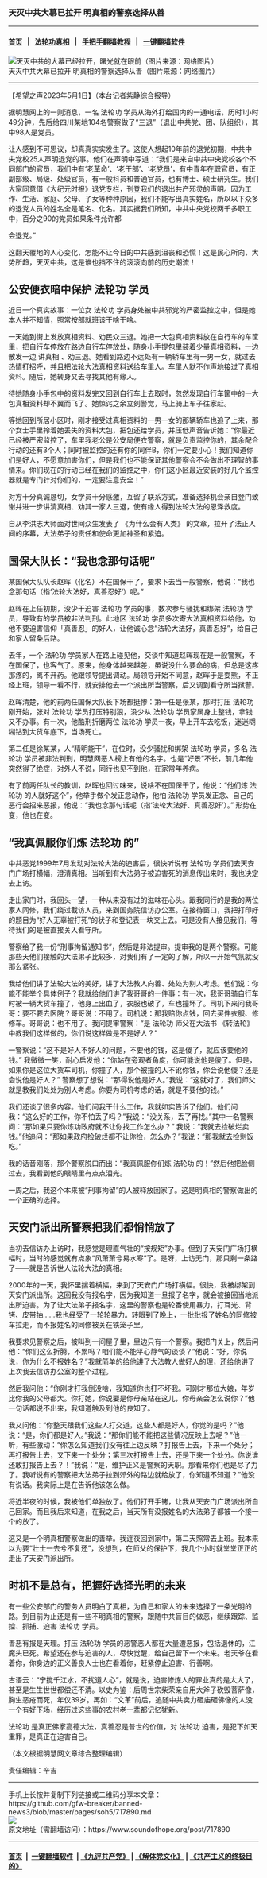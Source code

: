 ### 天灭中共大幕已拉开 明真相的警察选择从善
------------------------

#### [首页](https://github.com/gfw-breaker/banned-news3/blob/master/README.md) &nbsp;&nbsp;|&nbsp;&nbsp; [法轮功真相](https://github.com/begood0513/basic/blob/master/README.md)  &nbsp;&nbsp;|&nbsp;&nbsp; [手把手翻墙教程](https://github.com/gfw-breaker/guides/wiki)  &nbsp;&nbsp;|&nbsp;&nbsp; [一键翻墙软件](https://github.com/gfw-breaker/nogfw/blob/master/README.md)  



<div><img alt="天灭中共的大幕已经拉开，曙光就在眼前（图片来源：网络图片）" src="https://img.soundofhope.org/2023-05/1682968630738.jpg"/>
<br/><figcaption class="caption">
 天灭中共大幕已拉开 明真相的警察选择从善（图片来源：网络图片）
</figcaption></div><hr/>


<div><div class="Content__Wrapper sc-1bvya0-0 elmmKw article_body" data-checkusr="" itemprop="articleBody">
 <div id="post_place_1">
 </div>
 <p class="meta-top">
  <span class="meta">
   【希望之声2023年5月1日】（本台记者紫静综合报导）
  </span>
 </p>
 <p style="text-align:justify">
  据明慧网上的一则消息，一名
  <ok href="/term/968">
   法轮功
  </ok>
  学员从海外打给国内的一通电话，历时1小时49分钟，先后给四川某地104名警察做了“三退”（退出中共党、团、队组织），其中98人是党员。
 </p>
 <p>
  让人感到不可思议，却真真实实发生了。这使人想起10年前的退党初期，中共中央党校25人声明退党的事。他们在声明中写道：“我们是来自中共中央党校各个不同部门的官员，我们中有‘老革命’、‘老干部’、‘老党员’，有中青年在职官员，有正副部级、局级、处级官员，有一般科员和普通官员，也有博士、硕士研究生。我们大家同意借《大纪元时报》退党专栏，刊登我们的退出共产邪灵的声明。因为工作、生活、家庭、父母、子女等种种原因，我们不能写出真实姓名，所以以下众多的退党人员的姓名全是笔名、化名。其实据我们所知，中共中央党校两千多职工中，百分之90的党员如果条件允许都
 </p>
 <p>
  会退党。”
 </p>
 <p>
  这翻天覆地的人心变化，怎能不让今日的中共感到沮丧和恐慌！这是民心所向，大势所趋，天灭中共，这是谁也挡不住的滚滚向前的历史潮流！
 </p>
 <h2>
  <strong>
   公安便衣暗中保护
   <ok href="/term/968">
    法轮功
   </ok>
   学员
  </strong>
 </h2>
 <p>
  近日一个真实故事：一位女
  <ok href="/term/968">
   法轮功
  </ok>
  学员身处被中共邪党的严密监控之中，但是她本人并不知情，照常按部就班该干啥干啥。
 </p>
 <p>
  一天她到街上发放真相资料、劝民众三退。她把一大包真相资料放在自行车的车筐里，把自行车停放在路边自行车停放处，随身小手提包里装着少量真相资料，一边散发一边
  <ok href="/term/9405">
   讲真相
  </ok>
  、劝三退。她看到路边不远处有一辆轿车里有一男一女，就过去热情打招呼，并且把法轮大法真相资料送给车里人。车里人默不作声地接过了真相资料。随后，她转身又去寻找其他有缘人。
 </p>
 <p>
  待她随身小手包中的资料发完又回到自行车上去取时，忽然发现自行车筐中的一大包真相资料却不翼而飞了。她惊诧之余立刻警觉，马上骑上车子往家赶。
 </p>
 <p>
  等她回到所居小区时，刚才接受过真相资料的一男一女的那辆轿车也追了上来，那个女士手里拎着她丢失的资料大包，把包还给学员，并压低声音告诉她：“你最近已经被严密监控了，车里我老公是公安局便衣警察，就是负责监控你的，其余配合行动的还有3个人；同时被监控的还有你的同伴B，你们一定要小心！我们知道你们是好人，不愿意加害你们，但是我们也不能保证其他警察会不会做出不理智的事情来。你们现在的行动已经在我们的监控之中，你们这小区最近安装的好几个监控器就是专门针对你们的，一定要注意安全！”
 </p>
 <p>
  对方十分真诚恳切，女学员十分感激，互留了联系方式，准备选择机会亲自登门致谢并进一步讲清真相、劝其一家人三退，使有缘人得到法轮大法的恩泽救度。
 </p>
 <p>
  自从李洪志大师面对世间众生发表了
  <ok href="/term/830748">
   《为什么会有人类》
  </ok>
  的文章，拉开了法正人间的序幕，大法弟子的责任和使命更加神圣和紧迫。
 </p>
 <h2>
  <strong>
   国保大队长：“我也念那句话呢”
  </strong>
 </h2>
 <p>
  某国保大队队长赵晖（化名）不在国保干了，要求下去当一般警察，他说：“我也念那句话（指‘法轮大法好，真善忍好’）呢。”
 </p>
 <p>
  赵晖在上任初期，没少干迫害
  <ok href="/term/968">
   法轮功
  </ok>
  学员的事，数次参与骚扰和绑架
  <ok href="/term/968">
   法轮功
  </ok>
  学员，导致有的学员被非法判刑。此地区
  <ok href="/term/968">
   法轮功
  </ok>
  学员多次寄大法真相资料给他，劝他不要迫害信仰「真善忍」的好人，让他诚心念“法轮大法好，真善忍好”，给自己和家人留条后路。
 </p>
 <p>
  去年，一个
  <ok href="/term/968">
   法轮功
  </ok>
  学员家人在路上碰见他，交谈中知道赵晖现在是一般警察，不在国保了，也客气了。原来，他身体越来越差，虽说没什么要命的病，但总是这疼那疼的，离不开药。他跟领导提出调动。局领导开始不同意，赵晖于是耍熊，不正经上班，领导一看不行，就安排他去一个派出所当警察，后又调到看守所当狱警。
 </p>
 <p>
  赵晖清楚，他的前两任国保大队长下场都挺惨：第一任是张某，那时打压
  <ok href="/term/968">
   法轮功
  </ok>
  刚开始，张对
  <ok href="/term/968">
   法轮功
  </ok>
  学员打压特别狠，没少从
  <ok href="/term/968">
   法轮功
  </ok>
  学员家属身上整钱，拿钱又不办事。有一次，他酷刑折磨两位
  <ok href="/term/968">
   法轮功
  </ok>
  学员一夜，早上开车去吃饭，迷迷糊糊钻到大货车底下，当场死亡。
 </p>
 <p>
  第二任是徐某某，人“精明能干”，在位时，没少骚扰和绑架
  <ok href="/term/968">
   法轮功
  </ok>
  学员，多名
  <ok href="/term/968">
   法轮功
  </ok>
  学员被非法判刑，明慧网恶人榜上有他的名字。也是“好景”不长，前几年他突然得了绝症，对外人不说，同行也见不到他，在家常年养病。
 </p>
 <p>
  有了前两任队长的教训，赵晖也回过味来，说啥不在国保干了，他说：“他们炼
  <ok href="/term/968">
   法轮功
  </ok>
  的人就好这个”，他举手做个发正念动作，他怕
  <ok href="/term/968">
   法轮功
  </ok>
  学员发正念、自己的恶行会招来恶报，他说：“我也念那句话呢（指‘法轮大法好、真善忍好’）。” 形势在变，他也在变。
 </p>
 <h2>
  <strong>
   “我真佩服你们炼
   <ok href="/term/968">
    法轮功
   </ok>
   的”
  </strong>
 </h2>
 <p>
  中共恶党1999年7月发动对法轮大法的迫害后，很快听说有
  <ok href="/term/968">
   法轮功
  </ok>
  学员们去天安门广场打横幅，澄清真相。当听到有大法弟子被迫害死的消息传出来时，我也决定去上访。
 </p>
 <p>
  走出家门时，我回头一望，一种从来没有过的滋味在心头。跟我同行的是我的两位家人同修，我们绕过截访人员，来到国务院信访办公室。在接待窗口，我把打印好的题目为“好人无辜被打死”的状子和登记表一块交上去。可是没有人接见我们，等待我们的是被直接关入看守所。
 </p>
 <p>
  警察给了我一份“刑事拘留通知书”，然后是非法提审。提审我的是两个警察。可能那些天他们接触的大法弟子比较多，对我们有了一定的了解，所以一开始气氛就没那么紧张。
 </p>
 <p>
  我给他们讲了法轮大法的美好，讲了大法教人向善、处处为别人考虑。他们说：你能不能举个具体例子？我就给他们讲了我哥哥的一件事：有一次，我哥哥骑自行车时被一辆大货车撞了，他身上出血了，衣服也破了，车也撞坏了。司机下来问我哥哥：要不要去医院？哥哥说：不用了。司机说：那我赔你点钱，回去买件衣服、修修车。哥哥说：也不用了。我问提审警察：“是
  <ok href="/term/968">
   法轮功
  </ok>
  师父在大法书
  <ok href="/term/30275">
   《转法轮》
  </ok>
  中教我们这样做的，你们说这样做是不是好人？”
 </p>
 <p>
  一警察说：“这不是好人不好人的问题，不要他的钱，这是傻了，就应该要他的钱。” 我微微一笑，耐心启发他：“你站在旁观者角度，你可能说他是傻了。但是，如果你是这位大货车司机，你撞了人，那个被撞的人不讹你钱，你会说他傻？还是会说他是好人？” 警察想了想说：“那得说他是好人。”我说：“这就对了，我们师父就是教我们处处为别人考虑。你要为司机考虑的话，就是不要他的钱。”
 </p>
 <p>
  我们还谈了很多内容。他们问我干什么工作，我就如实告诉了他们。他们问我：“这么好的工作，你不怕丢了吗？”我说：“没关系，丢了再找。”其中一名警察问：“那如果只要你炼功政府就不让你找工作怎么办？” 我说：“我就去捡破烂卖钱。”他追问：“那如果政府捡破烂都不让你捡，怎么办？”我说：“那我就去捡剩饭吃。”
 </p>
 <p>
  我的话音刚落，那个警察脱口而出：“我真佩服你们炼
  <ok href="/term/968">
   法轮功
  </ok>
  的！”然后他把脸侧过去，我看到他的眼睛里有点点泪光。
 </p>
 <p>
  一周之后，我这个本来被“刑事拘留”的人被释放回家了。这是明真相的警察做出的一个正确的选择。
 </p>
 <h2>
  <strong>
   天安门派出所警察把我们都悄悄放了
  </strong>
 </h2>
 <p>
  当初去信访办上访时，我感觉是理直气壮的“按规矩”办事。但到了天安门广场打横幅时，当时的感觉就有点象“风萧萧兮易水寒”了。是呀，上访无门，那只剩一条路了——就是告诉世人法轮大法的真相。
 </p>
 <p>
  2000年的一天，我怀里揣着横幅，来到了天安门广场打横幅。很快，我被绑架到天安门派出所。这回我没有报名字，因为我知道一旦报了名字，就会被接回当地派出所迫害。为了让大法弟子报名字，这里的警察也是轮番使用暴力，打耳光、背铐、皮带抽……我也经受了一轮轮暴力。转眼到了晚上，一批批报了姓名的同修被车拉走，而不报姓名的同修被关在铁笼子里。
 </p>
 <p>
  我要求见警察之后，被叫到一间屋子里，里边只有一个警察。我把门关上，然后问他：“你们这么折腾，不累吗？咱们能不能平心静气的谈谈？”他说：“好，你说说，你为什么不报姓名？”我就简单的给他讲了大法教人做好人的理，还给他讲了上次我去信访办公室的整个过程。
 </p>
 <p>
  然后我问他：“你刚才打我倒没啥，我知道你也打不坏我。可刚才那位大娘，年岁比你我的父母都大。你打她，你说要是你母亲站在这儿，你母亲会怎么说你？”他一句话都说不出来，我知道触及到他的良知了。
 </p>
 <p>
  我又问他：“你整天跟我们这些人打交道，这些人都是好人，你觉的是吗？”他说：“是，你们都是好人。”我说：“那你们能不能把这些情况反映上去呢？”他一听，有些激动：“你怎么知道我们没有往上边反映？打报告上去，下来一个处分；再打报告上去，又下来一个处分；第三次打报告上去，还是下来一个处分。你说谁还敢打报告上去？！”我说：“是，维护正义是警察的天职。那看来你们也是尽了力了。我听说有的警察把大法弟子拉到郊外的路边就给放了，你知道不知道？”他没有说话。我实际上是在告诉他该怎么做。
 </p>
 <p>
  将近半夜的时候，我被他们单独放了。他们打开手铐，让我从天安门广场派出所自己回家。而且我后来知道，在我之后，当天所有没报姓名的大法弟子都被一个接一个的放了。
 </p>
 <p>
  这又是一个明真相警察做出的善举。我连夜回到家中，第二天照常去上班。我本来以为要“壮士一去兮不复还”，没想到，在师父的保护下，我几个小时就堂堂正正的走出了天安门派出所。
 </p>
 <h2>
  <strong>
   时机不是总有，把握好选择光明的未来
  </strong>
 </h2>
 <p>
  有一些公安部门的警务人员明白了真相，为自己和家人的未来选择了一条光明的路。到目前为止还是有一些不明真相的警察，跟随中共盲目的做恶，继续跟踪、监控、抓捕、迫害
  <ok href="/term/968">
   法轮功
  </ok>
  学员。
 </p>
 <p>
  善恶有报是天理。打压
  <ok href="/term/968">
   法轮功
  </ok>
  学员的恶警恶人都在大量遭恶报，包括退休的，江魔头已死。希望还在参与迫害的人，尽快觉醒，给自己留下一个未来。老天爷在看着你，你身边的正义善良人士也在看着你，赶紧停止迫害、行善啊。
 </p>
 <p>
  古语云：“宁搅千江水，不扰道人心”，就是说，迫害修炼人的罪业真的是太大了，甚至是生生世世都偿还不清。以史为鉴：后周世宗柴荣亲自用大斧子砍毁菩萨像，胸生恶疮而死，年仅39岁。再如：“文革”前后，追随中共卖力砸庙砸佛像的人没一个有好下场，经历过这些事的农村老一辈都记忆犹新。
 </p>
 <p>
  <ok href="/term/968">
   法轮功
  </ok>
  是真正佛家高德大法，真善忍是普世的价值，对
  <ok href="/term/968">
   法轮功
  </ok>
  迫害，是犯下如天重罪，是真正在迫害自己。
 </p>
 <p>
  （本文根据明慧网文章综合整理编辑）
 </p>
 <p class="meta-btm">
  责任编辑：辛吉
 </p>
</div>
</div>
<hr/>
手机上长按并复制下列链接或二维码分享本文章：<br/>
https://github.com/gfw-breaker/banned-news3/blob/master/pages/soh5/717890.md <br/>
<a href='https://github.com/gfw-breaker/banned-news3/blob/master/pages/soh5/717890.md'><img src='https://github.com/gfw-breaker/banned-news3/blob/master/pages/soh5/717890.md.png'/></a> <br/>
原文地址（需翻墙访问）：https://www.soundofhope.org/post/717890


------------------------
#### [首页](https://github.com/gfw-breaker/banned-news3/blob/master/README.md) &nbsp;|&nbsp; [一键翻墙软件](https://github.com/gfw-breaker/nogfw/blob/master/README.md) &nbsp;| [《九评共产党》](https://github.com/gfw-breaker/9ping.md/blob/master/README.md#九评之一评共产党是什么) | [《解体党文化》](https://github.com/gfw-breaker/jtdwh.md/blob/master/README.md) | [《共产主义的终极目的》](https://github.com/gfw-breaker/gczydzjmd.md/blob/master/README.md)


<img src='http://gfw-breaker.win/banned-news3/pages/soh5/717890.md' width='0px' height='0px'/>